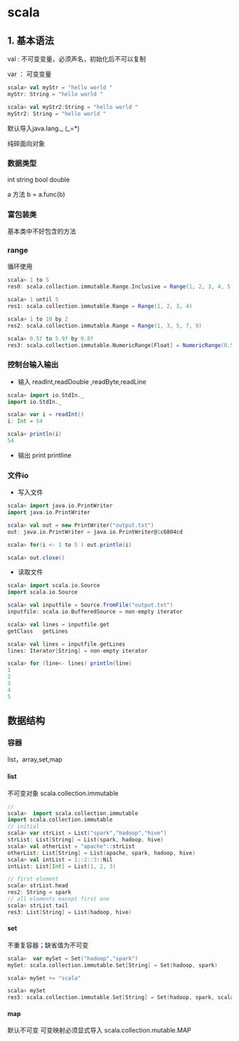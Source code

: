 # scala
## 1. 基本语法

val : 不可变变量，必须声名，初始化后不可以复制

var ： 可变变量

```scala
scala> val myStr = "hello world "
myStr: String = "hello world "

scala> val myStr2:String = "hello world "
myStr2: String = "hello world "
```

默认导入java.lang._   (_=*)

纯碎面向对象
### 数据类型

int string bool double 

a 方法 b = a.func(b)

### 富包装类

基本类中不好包含的方法

### range

循环使用
```scala
scala> 1 to 5
res0: scala.collection.immutable.Range.Inclusive = Range(1, 2, 3, 4, 5)

scala> 1 until 5
res1: scala.collection.immutable.Range = Range(1, 2, 3, 4)

scala> 1 to 10 by 2
res2: scala.collection.immutable.Range = Range(1, 3, 5, 7, 9)

scala> 0.5f to 5.9f by 0.8f
res3: scala.collection.immutable.NumericRange[Float] = NumericRange(0.5, 1.3, 2.1, 2.8999999, 3.6999998, 4.5, 5.3)
```
### 控制台输入输出
* 输入
readInt,readDouble ,readByte,readLine 
```scala 
scala> import io.StdIn._
import io.StdIn._

scala> var i = readInt()
i: Int = 54

scala> println(i)
54
```
* 输出
print printline 


### 文件io
* 写入文件
```scala
scala> import java.io.PrintWriter
import java.io.PrintWriter

scala> val out = new PrintWriter("output.txt")
out: java.io.PrintWriter = java.io.PrintWriter@1c6804cd

scala> for(i <- 1 to 5 ) out.println(i)

scala> out.close()
```
* 读取文件

```scala
scala> import scala.io.Source
import scala.io.Source

scala> val inputfile = Source.fromFile("output.txt")
inputfile: scala.io.BufferedSource = non-empty iterator

scala> val lines = inputfile.get
getClass   getLines

scala> val lines = inputfile.getLines
lines: Iterator[String] = non-empty iterator

scala> for (line<- lines) println(line)
1
2
3
4
5
```

## 数据结构
### 容器
list，array,set,map
#### list 
不可变对象
scala.collection.immutable 

```scala
// 
scala>  import scala.collection.immutable
import scala.collection.immutable
// initial
scala> var strList = List("spark","hadoop","hive")
strList: List[String] = List(spark, hadoop, hive)
scala> val otherList = "apache"::strList
otherList: List[String] = List(apache, spark, hadoop, hive)
scala> val intList = 1::2::3::Nil
intList: List[Int] = List(1, 2, 3)

// first element
scala> strList.head
res2: String = spark
// all elements except first one 
scala> strList.tail
res3: List[String] = List(hadoop, hive)
```
#### set
不重复容器；缺省值为不可变
```scala 
scala>  var mySet = Set("hadoop","spark")
mySet: scala.collection.immutable.Set[String] = Set(hadoop, spark)

scala> mySet += "scala"

scala> mySet
res5: scala.collection.immutable.Set[String] = Set(hadoop, spark, scala)
```
#### map 
默认不可变
可变映射必须显式导入 scala.collection.mutable.MAP



































